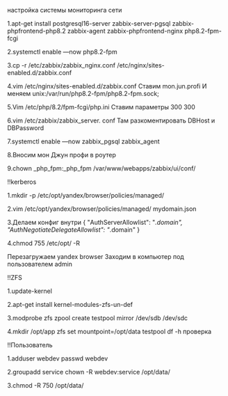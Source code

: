 настройка системы мониторинга сети

1.apt-get install postgresql16-server zabbix-server-pgsql zabbix-phpfrontend-php8.2 zabbix-agent 
zabbix-phpfrontend-nginx php8.2-fpm-fcgi

2.systemctl enable —now php8.2-fpm

3.cp -r /etc/zabbix/zabbix_nginx.conf 
/etc/nginx/sites-enabled.d/zabbix.conf

4.vim /etc/nginx/sites-enabled.d/zabbix.conf
Ставим mon.jun.profi
И меняем unix:/var/run/php8.2-fpm/php8.2-fpm.sock;

5.Vim /etc/php/8.2/fpm-fcgi/php.ini
Ставим параметры 300 300

6.vim /etc/zabbix/zabbix_server. conf
Там разкоментировать DBHost и DBPassword

7.systemctl enable —now zabbix_pgsql zabbix_agent

8.Вносим мон Джун профи в роутер

9.chown _php_fpm:_php_fpm /var/www/webapps/zabbix/ui/conf/


!!kerberos

1.mkdir -p /etc/opt/yandex/browser/policies/managed/

2.vim /etc/opt/yandex/browser/policies/managed/
mydomain.json

3.Делаем конфиг внутри
{
"AuthServerAllowlist": "*.domain",
"AuthNegotiateDelegateAllowlist": "*.domain"
}

4.chmod 755 /etc/opt/ -R

Перезагружаем yandex browser
Заходим в компьютер под пользователем admin


!!ZFS 

1.update-kernel

2.apt-get install kernel-modules-zfs-un-def 

3.modprobe zfs
  zpool create testpool mirror /dev/sdb /dev/sdc

4.mkdir /opt/app
  zfs set mountpoint=/opt/data testpool
  df -h проверка


!!Пользователь

1.adduser webdev
  passwd webdev

2.groupadd service 
  chown -R webdev:service /opt/data/

3.chmod -R 750 /opt/data/

